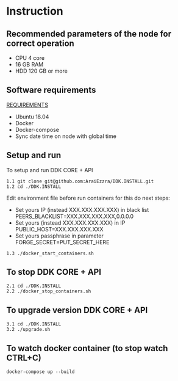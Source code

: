 # Instruction

## Recommended parameters of the node for correct operation

- CPU 4 core
- 16 GB RAM
- HDD 120 GB or more

## Software requirements
   [REQUIREMENTS](DDK.INSTALL/requirements.md#)

- Ubuntu 18.04
- Docker
- Docker-compose
- Sync date time on node with global time

## Setup and run

To setup and run DDK CORE + API

```text
1.1 git clone git@github.com:AraiEzzra/DDK.INSTALL.git
1.2 cd ./DDK.INSTALL
```

Edit environment file before run containers for this do next steps:

- Set yours IP (instead XXX.XXX.XXX.XXX) in black list PEERS_BLACKLIST=XXX.XXX.XXX.XXX,0.0.0.0
- Set yours (instead XXX.XXX.XXX.XXX) in IP PUBLIC_HOST=XXX.XXX.XXX.XXX
- Set yours passphrase in parameter FORGE_SECRET=PUT_SECRET_HERE

```text
1.3 ./docker_start_containers.sh
```

## To stop DDK CORE + API

```text
2.1 cd ./DDK.INSTALL
2.2 ./docker_stop_containers.sh
```

## To upgrade version DDK CORE + API

```text
3.1 cd ./DDK.INSTALL
3.2 ./upgrade.sh
```

## To watch docker container (to stop watch CTRL+C)

```text
docker-compose up --build
```
